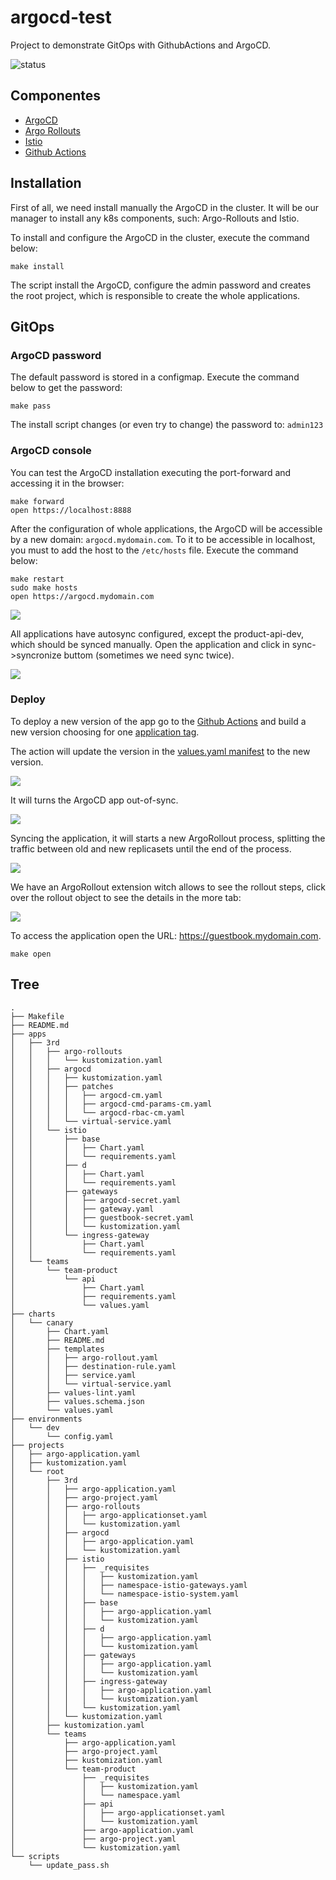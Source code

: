 # argocd-test

Project to demonstrate GitOps with GithubActions and ArgoCD.

<img src="https://argocd.mydomain.com/api/badge?name=3rd" alt="status"/>

## Componentes

- [ArgoCD](https://argo-cd.readthedocs.io/en/stable/)
- [Argo Rollouts](https://argoproj.github.io/argo-rollouts/)
- [Istio](https://istio.io)
- [Github Actions](https://github.com/features/actions)

## Installation

First of all, we need install manually the ArgoCD in the cluster. It will be our manager to install any k8s components, such: Argo-Rollouts and Istio.

To install and configure the ArgoCD in the cluster, execute the command below:

```shell
make install
```

The script install the ArgoCD, configure the admin password and creates the root project, which is responsible to create the whole applications.

## GitOps

### ArgoCD password

The default password is stored in a configmap. Execute the command below to get the password:

```shell
make pass
```

The install script changes (or even try to change) the password to: `admin123`

### ArgoCD console

You can test the ArgoCD installation executing the port-forward and accessing it in the browser:

```shell
make forward
open https://localhost:8888
```

After the configuration of whole applications, the ArgoCD will be accessible by a new domain: `argocd.mydomain.com`. To it to be accessible in localhost, you must to add the host to the `/etc/hosts` file. Execute the command below:

```shell
make restart
sudo make hosts
open https://argocd.mydomain.com
```

![](docs/argocd.png)

All applications have autosync configured, except the product-api-dev, which should be synced manually. Open the application and click in sync->syncronize buttom (sometimes we need sync twice).

![](docs/product-api-dev.png)

### Deploy

To deploy a new version of the app go to the [Github Actions](https://github.com/dtelaroli/argocd-test/actions/workflows/release.yaml) and build a new version choosing for one [application tag](https://hub.docker.com/r/istio/examples-bookinfo-productpage-v1/tags).

The action will update the version in the [values.yaml manifest](https://github.com/dtelaroli/argocd-test/blob/main/apps/teams/team-product/api/values.yaml) to the new version.

![](docs/github-actions.png)

It will turns the ArgoCD app out-of-sync.

![](docs/out-of-sync.png)

Syncing the application, it will starts a new ArgoRollout process, splitting the traffic between old and new replicasets until the end of the process.

![](docs/canary.png)

We have an ArgoRollout extension witch allows to see the rollout steps, click over the rollout object to see the details in the more tab:

![](docs/more.png)

To access the application open the URL: https://guestbook.mydomain.com.

```shell
make open
```

## Tree

```shell
.
├── Makefile
├── README.md
├── apps
│   ├── 3rd
│   │   ├── argo-rollouts
│   │   │   └── kustomization.yaml
│   │   ├── argocd
│   │   │   ├── kustomization.yaml
│   │   │   ├── patches
│   │   │   │   ├── argocd-cm.yaml
│   │   │   │   ├── argocd-cmd-params-cm.yaml
│   │   │   │   └── argocd-rbac-cm.yaml
│   │   │   └── virtual-service.yaml
│   │   └── istio
│   │       ├── base
│   │       │   ├── Chart.yaml
│   │       │   └── requirements.yaml
│   │       ├── d
│   │       │   ├── Chart.yaml
│   │       │   └── requirements.yaml
│   │       ├── gateways
│   │       │   ├── argocd-secret.yaml
│   │       │   ├── gateway.yaml
│   │       │   ├── guestbook-secret.yaml
│   │       │   └── kustomization.yaml
│   │       └── ingress-gateway
│   │           ├── Chart.yaml
│   │           └── requirements.yaml
│   └── teams
│       └── team-product
│           └── api
│               ├── Chart.yaml
│               ├── requirements.yaml
│               └── values.yaml
├── charts
│   └── canary
│       ├── Chart.yaml
│       ├── README.md
│       ├── templates
│       │   ├── argo-rollout.yaml
│       │   ├── destination-rule.yaml
│       │   ├── service.yaml
│       │   └── virtual-service.yaml
│       ├── values-lint.yaml
│       ├── values.schema.json
│       └── values.yaml
├── environments
│   └── dev
│       └── config.yaml
├── projects
│   ├── argo-application.yaml
│   ├── kustomization.yaml
│   └── root
│       ├── 3rd
│       │   ├── argo-application.yaml
│       │   ├── argo-project.yaml
│       │   ├── argo-rollouts
│       │   │   ├── argo-applicationset.yaml
│       │   │   └── kustomization.yaml
│       │   ├── argocd
│       │   │   ├── argo-application.yaml
│       │   │   └── kustomization.yaml
│       │   ├── istio
│       │   │   ├── _requisites
│       │   │   │   ├── kustomization.yaml
│       │   │   │   ├── namespace-istio-gateways.yaml
│       │   │   │   └── namespace-istio-system.yaml
│       │   │   ├── base
│       │   │   │   ├── argo-application.yaml
│       │   │   │   └── kustomization.yaml
│       │   │   ├── d
│       │   │   │   ├── argo-application.yaml
│       │   │   │   └── kustomization.yaml
│       │   │   ├── gateways
│       │   │   │   ├── argo-application.yaml
│       │   │   │   └── kustomization.yaml
│       │   │   ├── ingress-gateway
│       │   │   │   ├── argo-application.yaml
│       │   │   │   └── kustomization.yaml
│       │   │   └── kustomization.yaml
│       │   └── kustomization.yaml
│       ├── kustomization.yaml
│       └── teams
│           ├── argo-application.yaml
│           ├── argo-project.yaml
│           ├── kustomization.yaml
│           └── team-product
│               ├── _requisites
│               │   ├── kustomization.yaml
│               │   └── namespace.yaml
│               ├── api
│               │   ├── argo-applicationset.yaml
│               │   └── kustomization.yaml
│               ├── argo-application.yaml
│               ├── argo-project.yaml
│               └── kustomization.yaml
└── scripts
    └── update_pass.sh
```

## 